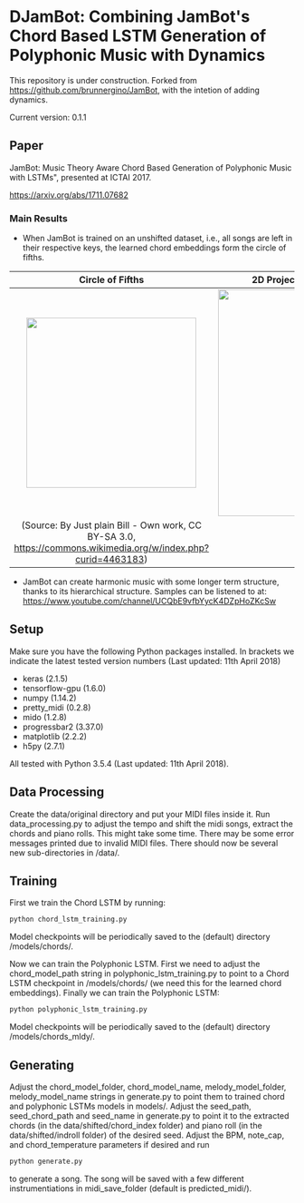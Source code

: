 # DJamBot: Combining JamBot's Chord Based LSTM Generation of Polyphonic Music with Dynamics

This repository is under construction. Forked from https://github.com/brunnergino/JamBot, with the intetion of adding dynamics.

Current version: 0.1.1

## Paper

JamBot: Music Theory Aware Chord Based Generation of Polyphonic Music with LSTMs", presented at ICTAI 2017. 

https://arxiv.org/abs/1711.07682

### Main Results

* When JamBot is trained on an unshifted dataset, i.e., all songs are left in their respective keys, the learned chord embeddings form the circle of fifths.

Circle of Fifths            | 2D Projection of Chord Embeddings
:-------------------------:|:-------------------------:
<img src="CoF.svg" width="300">  |  <img src="Jambot_Embeddings_CoF.png" width="400">
(Source: By Just plain Bill - Own work, CC BY-SA 3.0, https://commons.wikimedia.org/w/index.php?curid=4463183) |

* JamBot can create harmonic music with some longer term structure, thanks to its hierarchical structure. Samples can be listened to at: https://www.youtube.com/channel/UCQbE9vfbYycK4DZpHoZKcSw

## Setup

Make sure you have the following Python packages installed. In brackets we indicate the latest tested version numbers (Last updated: 11th April 2018)

* keras (2.1.5)
* tensorflow-gpu (1.6.0)
* numpy (1.14.2)
* pretty_midi (0.2.8)
* mido (1.2.8)
* progressbar2 (3.37.0)
* matplotlib (2.2.2)
* h5py (2.7.1)

All tested with Python 3.5.4 (Last updated: 11th April 2018).

## Data Processing

Create the data/original directory and put your MIDI files inside it.
Run data_processing.py to adjust the tempo and shift the midi songs, extract the chords and piano rolls. This might take some time.
There may be some error messages printed due to invalid MIDI files.
There should now be several new sub-directories in /data/.

## Training

First we train the Chord LSTM by running:  
```bash
python chord_lstm_training.py
```
Model checkpoints will be periodically saved to the (default) directory /models/chords/.

Now we can train the Polyphonic LSTM. First we need to adjust the chord_model_path string in polyphonic_lstm_training.py to point to a Chord LSTM checkpoint in /models/chords/ (we need this for the learned chord embeddings). 
Finally we can train the Polyphonic LSTM:
```bash
python polyphonic_lstm_training.py
```
Model checkpoints will be periodically saved to the (default) directory /models/chords_mldy/. 

## Generating

Adjust the chord_model_folder, chord_model_name, melody_model_folder, melody_model_name strings in generate.py to point them to trained chord and polyphonic LSTMs models in models/.
Adjust the seed_path, seed_chord_path and seed_name in generate.py to point it to the extracted chords (in the data/shifted/chord_index folder) and piano roll (in the data/shifted/indroll folder) of the desired seed.
Adjust the BPM, note_cap, and chord_temperature parameters if desired and run
```bash
python generate.py
```
to generate a song. The song will be saved with a few different instrumentiations in midi_save_folder (default is predicted_midi/).

